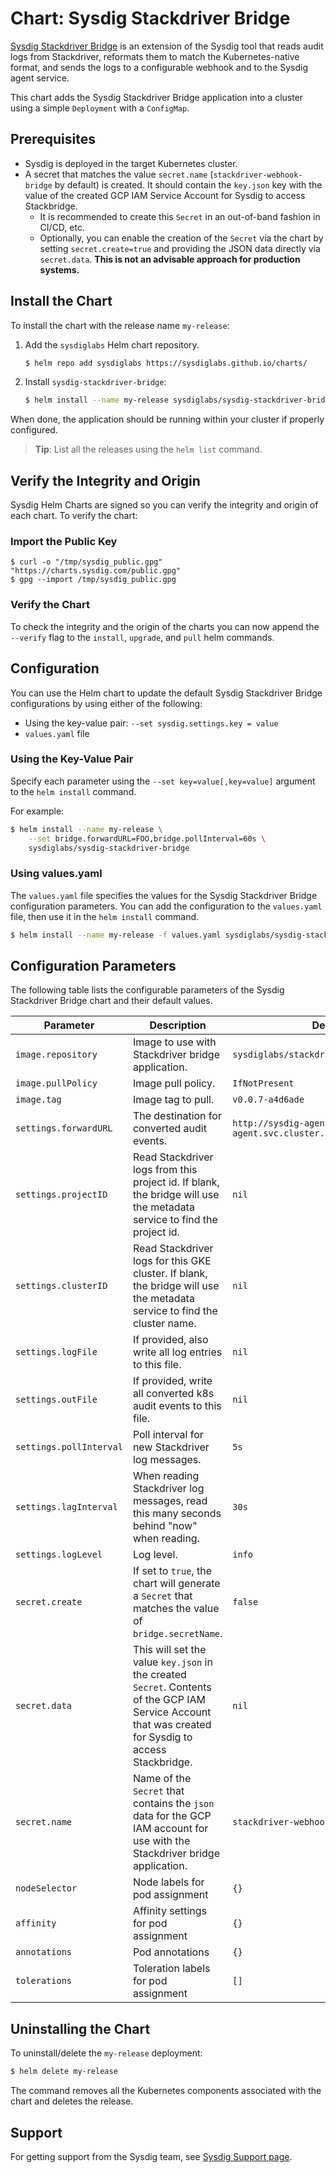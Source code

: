 # Chart: Sysdig Stackdriver Bridge

[Sysdig Stackdriver Bridge](https://docs.sysdig.com/en/kubernetes-audit-logging.html#UUID-f62c275e-389a-317f-2079-2c61d1f282a7_UUID-ded20060-405c-1f5f-4b3f-c18d20b5668d) is an extension of the Sysdig tool that reads audit logs from Stackdriver, reformats them to match the Kubernetes-native format, and sends the logs to a configurable webhook and to the Sysdig agent service.


This chart adds the Sysdig Stackdriver Bridge application into a cluster using a simple `Deployment` with a `ConfigMap`.

## Prerequisites

- Sysdig is deployed in the target Kubernetes cluster.
- A secret that matches the value `secret.name` (`stackdriver-webhook-bridge` by default) is created. It should contain the `key.json` key with the value of the created GCP IAM Service Account for Sysdig to access Stackbridge.
  - It is recommended to create this `Secret` in an out-of-band fashion in CI/CD, etc.
  - Optionally, you can enable the creation of the `Secret` via the chart by setting `secret.create=true` and providing the JSON data directly via `secret.data`. **This is not an advisable approach for production systems.**

## Install the Chart

To install the chart with the release name `my-release`:

1. Add the `sysdiglabs` Helm chart repository. 

    ```bash
    $ helm repo add sysdiglabs https://sysdiglabs.github.io/charts/
    ```

2. Install `sysdig-stackdriver-bridge`:

    ```bash
    $ helm install --name my-release sysdiglabs/sysdig-stackdriver-bridge
    ```

When done, the application should be running within your cluster if properly configured.

> **Tip**: List all the releases using the `helm list` command.


## Verify the Integrity and Origin

Sysdig Helm Charts are signed so you can verify the integrity and origin of each chart. To verify the chart:

### Import the Public Key

```console
$ curl -o "/tmp/sysdig_public.gpg" "https://charts.sysdig.com/public.gpg"
$ gpg --import /tmp/sysdig_public.gpg
```

### Verify the Chart

To check the integrity and the origin of the charts you can now append the `--verify` flag to the `install`, `upgrade`, and `pull` helm commands.

## Configuration

You can use the Helm chart to update the default Sysdig Stackdriver Bridge configurations by using either of the following:

- Using the key-value pair: `--set sysdig.settings.key = value`
- `values.yaml` file

### Using the Key-Value Pair

Specify each parameter using the `--set key=value[,key=value]` argument to the `helm install` command.

For example:

```bash
$ helm install --name my-release \
    --set bridge.forwardURL=FOO,bridge.pollInterval=60s \
    sysdiglabs/sysdig-stackdriver-bridge
```

### Using values.yaml

The `values.yaml` file specifies the values for the Sysdig Stackdriver Bridge configuration parameters.  You can add the configuration to the `values.yaml` file, then use it in the `helm install` command.

```bash
$ helm install --name my-release -f values.yaml sysdiglabs/sysdig-stackdriver-bridge
```

## Configuration Parameters

The following table lists the configurable parameters of the Sysdig Stackdriver Bridge chart and their default values.

| Parameter               | Description                                                                                                                                            | Default                                                             |
| ----------------------- | ------------------------------------------------------------------------------------------------------------------------------------------------------ | ------------------------------------------------------------------- |
| `image.repository`      | Image to use with Stackdriver bridge application.                                                                                                      | `sysdiglabs/stackdriver-webhook-bridge`                             |
| `image.pullPolicy`      | Image pull policy.                                                                                                                                     | `IfNotPresent`                                                      |
| `image.tag`             | Image tag to pull.                                                                                                                                     | `v0.0.7-a4d6ade`                                                            |
| `settings.forwardURL`   | The destination for converted audit events.                                                                                                            | `http://sysdig-agent.sysdig-agent.svc.cluster.local:7765/k8s_audit` |
| `settings.projectID`    | Read Stackdriver logs from this project id. If blank, the bridge will use the metadata service to find the project id.                                 | `nil`                                                               |
| `settings.clusterID`    | Read Stackdriver logs for this GKE cluster. If blank, the bridge will use the metadata service to find the cluster name.                               | `nil`                                                               |
| `settings.logFile`      | If provided, also write all log entries to this file.                                                                                                  | `nil`                                                               |
| `settings.outFile`      | If provided, write all converted k8s audit events to this file.                                                                                        | `nil`                                                               |
| `settings.pollInterval` | Poll interval for new Stackdriver log messages.                                                                                                        | `5s`                                                                |
| `settings.lagInterval`  | When reading Stackdriver log messages, read this many seconds behind "now" when reading.                                                               | `30s`                                                               |
| `settings.logLevel`     | Log level.                                                                                                                                             | `info`                                                              |
| `secret.create`         | If set to `true`, the chart will generate a `Secret` that matches the value of `bridge.secretName`.                                                    | `false`                                                             |
| `secret.data`           | This will set the value `key.json` in the created `Secret`. Contents of the GCP IAM Service Account that was created for Sysdig to access Stackbridge. | `nil`                                                               |
| `secret.name`           | Name of the `Secret` that contains the `json` data for the GCP IAM account for use with the Stackdriver bridge application.                            | `stackdriver-webhook-bridge`                                        |
| `nodeSelector`          | Node labels for pod assignment                              | `{}`                                        |
| `affinity`              | Affinity settings for pod assignment                        | `{}`                                        |
| `annotations`           | Pod annotations                                             | `{}`                                        |
| `tolerations`           | Toleration labels for pod assignment                        | `[]`                                        |


## Uninstalling the Chart

To uninstall/delete the `my-release` deployment:

```bash
$ helm delete my-release
```

The command removes all the Kubernetes components associated with the chart and deletes the release.


## Support

For getting support from the Sysdig team, see [Sysdig Support page](https://sysdig.com/support).


